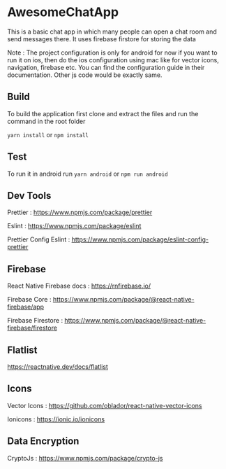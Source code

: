 # AwesomeChatApp
This is a basic chat app in which many people can open a chat room and send messages there.
It uses firebase firstore for storing the data

Note : The project configuration is only for android for now if you want to run it on ios, then do the ios configuration using mac like for vector icons, navigation, firebase etc. You can find the configuration guide in their documentation. Other js code would be exactly same.

## Build 

To build the application first clone and extract the files and run the command in the root folder

`yarn install`
or
`npm install`


## Test 

To run it in android run
`yarn android`
or 
`npm run android`

## Dev Tools

Prettier : https://www.npmjs.com/package/prettier

Eslint : https://www.npmjs.com/package/eslint

Prettier Config Eslint : https://www.npmjs.com/package/eslint-config-prettier


## Firebase

React Native Firebase docs : https://rnfirebase.io/

Firebase Core : https://www.npmjs.com/package/@react-native-firebase/app

Firebase Firestore : https://www.npmjs.com/package/@react-native-firebase/firestore


## Flatlist

https://reactnative.dev/docs/flatlist


## Icons

Vector Icons : https://github.com/oblador/react-native-vector-icons

Ionicons : https://ionic.io/ionicons


## Data Encryption

CryptoJs : https://www.npmjs.com/package/crypto-js

